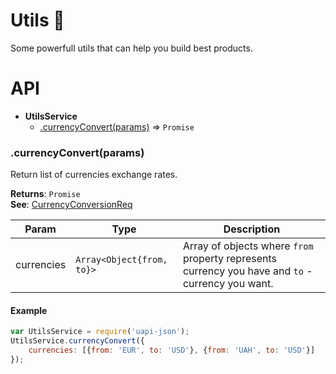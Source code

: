# Utils :hotel:

Some powerfull utils that can help you build best products.

# API

* **UtilsService**
    * [.currencyConvert(params)](#currency) ⇒ <code>Promise</code>

<a name="currency"></a>
### .currencyConvert(params)
Return list of currencies exchange rates.

**Returns**: <code>Promise</code>   
**See**: [CurrencyConversionReq](https://support.travelport.com/webhelp/uapi/uAPI.htm#../Subsystems/Schemas/Content/Schemas/CurrencyConversionReq.html%3FTocPath%3DSchema%7C_____47)   


| Param | Type | Description |
| --- | --- | --- |
| currencies | <code>Array<Object{from, to}></code> | Array of objects where `from` property represents currency you have and `to` - currency you want. |  

#### Example

```JavaScript
var UtilsService = require('uapi-json');
UtilsService.currencyConvert({
    currencies: [{from: 'EUR', to: 'USD'}, {from: 'UAH', to: 'USD'}]
});
```
